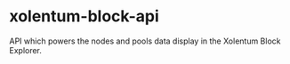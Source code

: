 # xolentum-block-api
API which powers the nodes and pools data display in the Xolentum Block Explorer.
